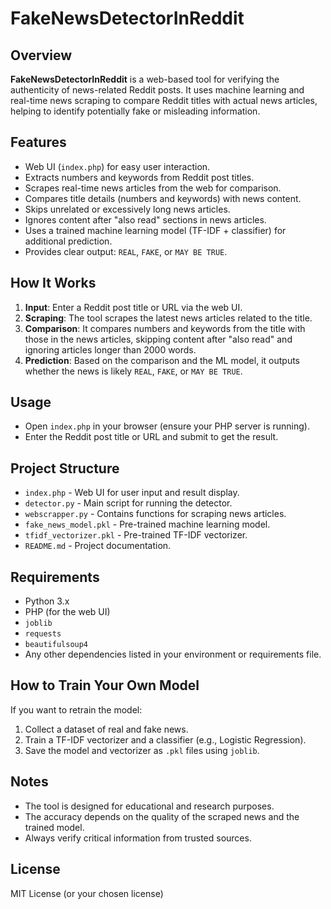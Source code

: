 # FakeNewsDetectorInReddit

## Overview

**FakeNewsDetectorInReddit** is a web-based tool for verifying the authenticity of news-related Reddit posts. It uses machine learning and real-time news scraping to compare Reddit titles with actual news articles, helping to identify potentially fake or misleading information.

## Features

- Web UI (`index.php`) for easy user interaction.
- Extracts numbers and keywords from Reddit post titles.
- Scrapes real-time news articles from the web for comparison.
- Compares title details (numbers and keywords) with news content.
- Skips unrelated or excessively long news articles.
- Ignores content after "also read" sections in news articles.
- Uses a trained machine learning model (TF-IDF + classifier) for additional prediction.
- Provides clear output: `REAL`, `FAKE`, or `MAY BE TRUE`.

## How It Works

1. **Input**: Enter a Reddit post title or URL via the web UI.
2. **Scraping**: The tool scrapes the latest news articles related to the title.
3. **Comparison**: It compares numbers and keywords from the title with those in the news articles, skipping content after "also read" and ignoring articles longer than 2000 words.
4. **Prediction**: Based on the comparison and the ML model, it outputs whether the news is likely `REAL`, `FAKE`, or `MAY BE TRUE`.

## Usage

- Open `index.php` in your browser (ensure your PHP server is running).
- Enter the Reddit post title or URL and submit to get the result.

## Project Structure

- `index.php` - Web UI for user input and result display.
- `detector.py` - Main script for running the detector.
- `webscrapper.py` - Contains functions for scraping news articles.
- `fake_news_model.pkl` - Pre-trained machine learning model.
- `tfidf_vectorizer.pkl` - Pre-trained TF-IDF vectorizer.
- `README.md` - Project documentation.

## Requirements

- Python 3.x
- PHP (for the web UI)
- `joblib`
- `requests`
- `beautifulsoup4`
- Any other dependencies listed in your environment or requirements file.

## How to Train Your Own Model

If you want to retrain the model:
1. Collect a dataset of real and fake news.
2. Train a TF-IDF vectorizer and a classifier (e.g., Logistic Regression).
3. Save the model and vectorizer as `.pkl` files using `joblib`.

## Notes

- The tool is designed for educational and research purposes.
- The accuracy depends on the quality of the scraped news and the trained model.
- Always verify critical information from trusted sources.

## License

MIT License (or your chosen license)
